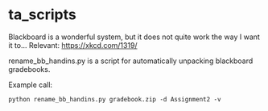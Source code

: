ta_scripts
==========

Blackboard is a wonderful system, but it does not quite work the way I want it to... Relevant: https://xkcd.com/1319/

rename_bb_handins.py is a script for automatically unpacking blackboard gradebooks.

Example call:

    python rename_bb_handins.py gradebook.zip -d Assignment2 -v 
